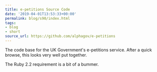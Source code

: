 ```yaml
---
title: e-petitions Source Code
date: '2019-04-01T13:53:33+00:00'
permalink: blog/s90/index.html
tags:
- blog
- short
source_url: https://github.com/alphagov/e-petitions
---
```


The code base for the UK Government's e-petitions service. After a quick browse, this looks very well put together.

The Ruby 2.2 requirement is a bit of a bummer.
